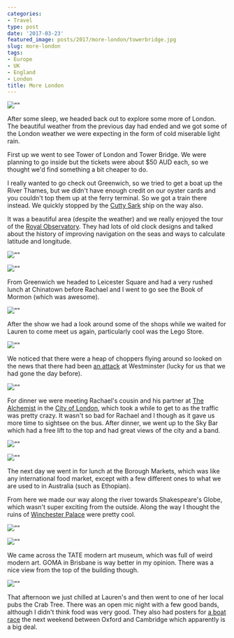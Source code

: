 ```yaml
---
categories:
- Travel
type: post
date: '2017-03-23'
featured_image: posts/2017/more-london/towerbridge.jpg
slug: more-london
tags:
- Europe
- UK
- England
- London
title: More London
---
```


![""](towerbridge.jpg "Tower Bridge")

After some sleep, we headed back out to explore some more of London.
The beautiful weather from the previous day had ended and we got some of the London weather we were expecting in the form of cold miserable light rain.

First up we went to see Tower of London and Tower Bridge. We were planning to go inside but the tickets were about $50 AUD each, so we thought we'd find something a bit cheaper to do.

I really wanted to go check out Greenwich, so we tried to get a boat up the River Thames, but we didn't have enough credit on our oyster cards and you couldn't top them up at the ferry terminal. So we got a train there instead. We quickly stopped by the [Cutty Sark](https://en.wikipedia.org/wiki/Cutty_Sark) ship on the way also.

It was a beautiful area (despite the weather) and we really enjoyed the tour of the [Royal Observatory](https://en.wikipedia.org/wiki/Royal_Observatory,_Greenwich). They had lots of old clock designs and talked about the history of improving navigation on the seas and ways to calculate latitude and longitude.

![""](greenwich.jpg "Greenwich")

![""](prime-meridian.jpg "Prime Meridian")

From Greenwich we headed to Leicester Square and had a very rushed lunch at Chinatown before Rachael and I went to go see the Book of Mormon (which was awesome).

![""](mormon.jpg "Book of Mormon")

After the show we had a look around some of the shops while we waited for Lauren to come meet us again, particularly cool was the Lego Store.

![""](lego.jpg "Lego Store")

We noticed that there were a heap of choppers flying around so looked on the news that there had been [an attack](https://en.wikipedia.org/wiki/2017_Westminster_attack) at Westminster (lucky for us that we had gone the day before).

![""](choppers.jpg "lots of choppers")

For dinner we were meeting Rachael's cousin and his partner at [The Alchemist](http://thealchemist.uk.com/) in the [City of London](http://www.cgpgrey.com/blog/the-secret-city-of-london.html), which took a while to get to as the traffic was pretty crazy. It wasn't so bad for Rachael and I though as it gave us more time to sightsee on the bus. After dinner, we went up to the Sky Bar which had a free lift to the top and had great views of the city and a band.

![""](alchemist.jpg "Drink at The Alchemist")

![""](skybar.jpg "View from Sky Bar")

The next day we went in for lunch at the Borough Markets, which was like any international food market, except with a few different ones to what we are used to in Australia (such as Ethopian).

From here we made our way along the river towards Shakespeare's Globe, which wasn't super exciting from the outside. Along the way I thought the ruins of [Winchester Palace](http://www.english-heritage.org.uk/visit/places/winchester-palace) were pretty cool.

![""](winchester-palace.jpg "Winchester Palace")

![""](globe.jpg "Shakespeare Globe")

We came across the TATE modern art museum, which was full of weird modern art. GOMA in Brisbane is
way better in my opinion. There was a nice view from the top of the building though.

![""](tate-modern-roof.jpg "TATE Modern Roof")

That afternoon we just chilled at Lauren's and then went to one of her local pubs the Crab Tree. There was an open mic night with a few good bands, although I didn't think food was very good. They also had posters for [a boat race](https://en.wikipedia.org/wiki/The_Boat_Race) the next weekend between Oxford and Cambridge which apparently is a big deal.